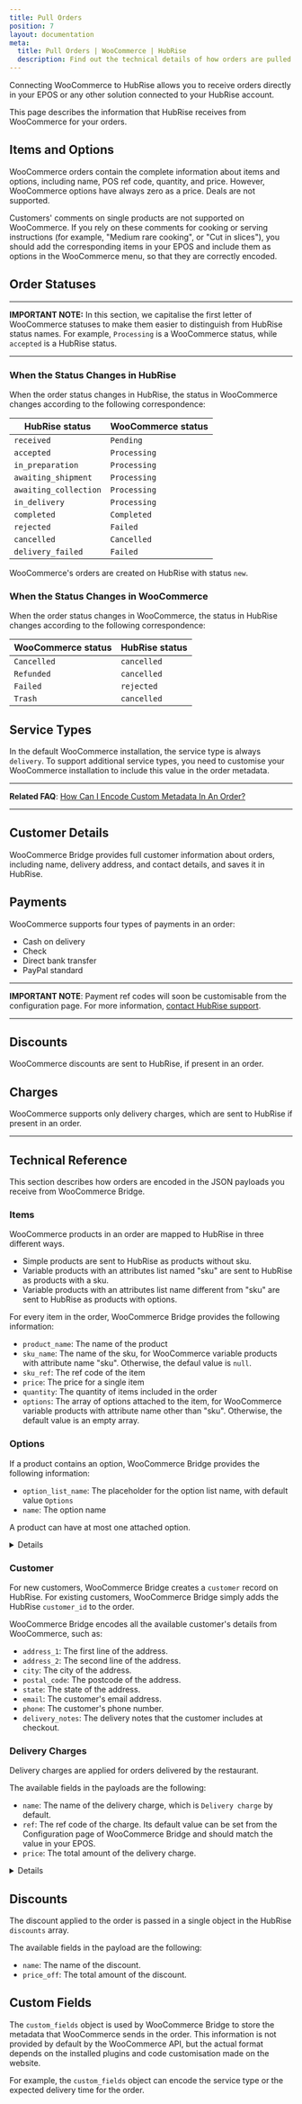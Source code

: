 ```yaml
---
title: Pull Orders
position: 7
layout: documentation
meta:
  title: Pull Orders | WooCommerce | HubRise
  description: Find out the technical details of how orders are pulled from WooCommerce into HubRise, which fields are passed and which are not.
---
```


Connecting WooCommerce to HubRise allows you to receive orders directly in your EPOS or any other solution connected to your HubRise account.

This page describes the information that HubRise receives from WooCommerce for your orders.

## Items and Options

WooCommerce orders contain the complete information about items and options, including name, POS ref code, quantity, and price. However, WooCommerce options have always zero as a price. Deals are not supported.

Customers' comments on single products are not supported on WooCommerce. If you rely on these comments for cooking or serving instructions (for example, "Medium rare cooking", or "Cut in slices"), you should add the corresponding items in your EPOS and include them as options in the WooCommerce menu, so that they are correctly encoded.

## Order Statuses

---

**IMPORTANT NOTE:** In this section, we capitalise the first letter of WooCommerce statuses to make them easier to distinguish from HubRise status names. For example, `Processing` is a WooCommerce status, while `accepted` is a HubRise status.

---

### When the Status Changes in HubRise

When the order status changes in HubRise, the status in WooCommerce changes according to the following correspondence:

| HubRise status        | WooCommerce status |
| --------------------- | ------------------ |
| `received`            | `Pending`          |
| `accepted`            | `Processing`       |
| `in_preparation`      | `Processing`       |
| `awaiting_shipment`   | `Processing`       |
| `awaiting_collection` | `Processing`       |
| `in_delivery`         | `Processing`       |
| `completed`           | `Completed`        |
| `rejected`            | `Failed`           |
| `cancelled`           | `Cancelled`        |
| `delivery_failed`     | `Failed`           |

WooCommerce's orders are created on HubRise with status `new`.

### When the Status Changes in WooCommerce

When the order status changes in WooCommerce, the status in HubRise changes according to the following correspondence:

| WooCommerce status | HubRise status |
| ------------------ | -------------- |
| `Cancelled`        | `cancelled`    |
| `Refunded`         | `cancelled`    |
| `Failed`           | `rejected`     |
| `Trash`            | `cancelled`    |

## Service Types

In the default WooCommerce installation, the service type is always `delivery`. To support additional service types, you need to customise your WooCommerce installation to include this value in the order metadata.

---

**Related FAQ**: [How Can I Encode Custom Metadata In An Order?](/apps/woocommerce/faqs/encode-custom-metadata/)

---

## Customer Details

WooCommerce Bridge provides full customer information about orders, including name, delivery address, and contact details, and saves it in HubRise.

## Payments

WooCommerce supports four types of payments in an order:

- Cash on delivery
- Check
- Direct bank transfer
- PayPal standard

---

**IMPORTANT NOTE**: Payment ref codes will soon be customisable from the configuration page. For more information, [contact HubRise support](mailto:support@hubrise.com).

---

## Discounts

WooCommerce discounts are sent to HubRise, if present in an order.

## Charges

WooCommerce supports only delivery charges, which are sent to HubRise if present in an order.

---

## Technical Reference

This section describes how orders are encoded in the JSON payloads you receive from WooCommerce Bridge.

### Items

WooCommerce products in an order are mapped to HubRise in three different ways.

- Simple products are sent to HubRise as products without sku.
- Variable products with an attributes list named "sku" are sent to HubRise as products with a sku.
- Variable products with an attributes list name different from "sku" are sent to HubRise as products with options.

For every item in the order, WooCommerce Bridge provides the following information:

- `product_name`: The name of the product
- `sku_name`: The name of the sku, for WooCommerce variable products with attribute name "sku". Otherwise, the defaul value is `null`.
- `sku_ref`: The ref code of the item
- `price`: The price for a single item
- `quantity`: The quantity of items included in the order
- `options`: The array of options attached to the item, for WooCommerce variable products with attribute name other than "sku". Otherwise, the default value is an empty array.

### Options

If a product contains an option, WooCommerce Bridge provides the following information:

- `option_list_name`: The placeholder for the option list name, with default value `Options`
- `name`: The option name

A product can have at most one attached option.

<details>

Below is a sample payload containing a single item with an option.

```json
"items": [
  {
    "product_name": "Vegan Vegetarian - 18inch Classic",
    "sku_name": null,
    "sku_ref": "vegan_vegetarian_a18inch_classic",
    "price": "19.95 EUR",
    "quantity": "1",
    "tax_rate": null,
    "options": [
      {
        "option_list_name": "Options",
        "name": "18inch Classic"
      }
    ]
  }
]
```

</details>

### Customer

For new customers, WooCommerce Bridge creates a `customer` record on HubRise. For existing customers, WooCommerce Bridge simply adds the HubRise `customer_id` to the order.

WooCommerce Bridge encodes all the available customer's details from WooCommerce, such as:

- `address_1`: The first line of the address.
- `address_2`: The second line of the address.
- `city`: The city of the address.
- `postal_code`: The postcode of the address.
- `state`: The state of the address.
- `email`: The customer's email address.
- `phone`: The customer's phone number.
- `delivery_notes`: The delivery notes that the customer includes at checkout.

### Delivery Charges

Delivery charges are applied for orders delivered by the restaurant.

The available fields in the payloads are the following:

- `name`: The name of the delivery charge, which is `Delivery charge` by default.
- `ref`: The ref code of the charge. Its default value can be set from the Configuration page of WooCommerce Bridge and should match the value in your EPOS.
- `price`: The total amount of the delivery charge.

<details>

Below is a sample payload for charges.

```json
"charges": [
  {
    "name": "Delivery charge",
    "ref": "1111",
    "price": "3.50 EUR"
  }
]
```

</details>

## Discounts

The discount applied to the order is passed in a single object in the HubRise `discounts` array.

The available fields in the payload are the following:

- `name`: The name of the discount.
- `price_off`: The total amount of the discount.

## Custom Fields

The `custom_fields` object is used by WooCommerce Bridge to store the metadata that WooCommerce sends in the order. This information is not provided by default by the WooCommerce API, but the actual format depends on the installed plugins and code customisation made on the website.

For example, the `custom_fields` object can encode the service type or the expected delivery time for the order.

